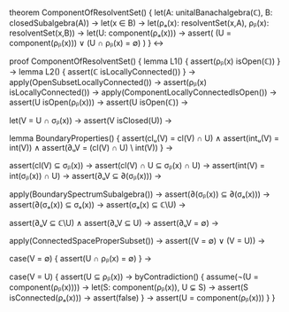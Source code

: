 theorem ComponentOfResolventSet() {
  let(A: unitalBanachalgebra(ℂ), B: closedSubalgebra(A)) →
  let(x ∈ B) →
  let(ρₐ(x): resolventSet(x,A), ρᵦ(x): resolventSet(x,B)) →
  let(U: component(ρₐ(x))) →
  assert(
    (U = component(ρᵦ(x))) ∨ (U ∩ ρᵦ(x) = ∅)
  )
} ↔

proof ComponentOfResolventSet() {
  lemma L1() {
    assert(ρᵦ(x) isOpen(ℂ))
  } →
  lemma L2() {
    assert(ℂ isLocallyConnected())
  } →
  apply(OpenSubsetLocallyConnected()) →
  assert(ρᵦ(x) isLocallyConnected()) →
  apply(ComponentLocallyConnectedIsOpen()) →
  assert(U isOpen(ρᵦ(x))) →
  assert(U isOpen(ℂ)) →
  
  let(V = U ∩ σᵦ(x)) →
  assert(V isClosed(U)) →
  
  lemma BoundaryProperties() {
    assert(clᵤ(V) = cl(V) ∩ U) ∧
    assert(intᵤ(V) = int(V)) ∧
    assert(∂ᵤV = (cl(V) ∩ U) \ int(V))
  } →
  
  assert(cl(V) ⊆ σᵦ(x)) →
  assert(cl(V) ∩ U ⊆ σᵦ(x) ∩ U) →
  assert(int(V) = int(σᵦ(x)) ∩ U) →
  assert(∂ᵤV ⊆ ∂(σᵦ(x))) →
  
  apply(BoundarySpectrumSubalgebra()) →
  assert(∂(σᵦ(x)) ⊆ ∂(σₐ(x))) →
  assert(∂(σₐ(x)) ⊆ σₐ(x)) →
  assert(σₐ(x) ⊆ ℂ\U) →
  
  assert(∂ᵤV ⊆ ℂ\U) ∧ assert(∂ᵤV ⊆ U) →
  assert(∂ᵤV = ∅) →
  
  apply(ConnectedSpaceProperSubset()) →
  assert((V = ∅) ∨ (V = U)) →
  
  case(V = ∅) {
    assert(U ∩ ρᵦ(x) = ∅)
  } →
  
  case(V = U) {
    assert(U ⊆ ρᵦ(x)) →
    byContradiction() {
      assume(¬(U = component(ρᵦ(x)))) →
      let(S: component(ρᵦ(x)), U ⊊ S) →
      assert(S isConnected(ρₐ(x))) →
      assert(false)
    } →
    assert(U = component(ρᵦ(x)))
  }
}